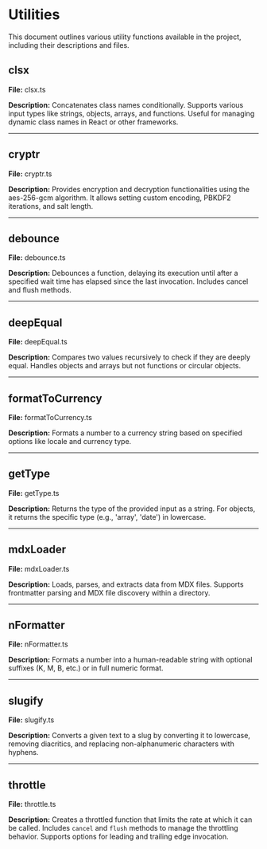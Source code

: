 # Utilities

This document outlines various utility functions available in the project, including their descriptions and files.

## clsx

**File:** clsx.ts

**Description:** Concatenates class names conditionally. Supports various input types like strings, objects, arrays, and functions. Useful for managing dynamic class names in React or other frameworks.

---

## cryptr

**File:** cryptr.ts

**Description:** Provides encryption and decryption functionalities using the aes-256-gcm algorithm. It allows setting custom encoding, PBKDF2 iterations, and salt length.

---

## debounce

**File:** debounce.ts

**Description:** Debounces a function, delaying its execution until after a specified wait time has elapsed since the last invocation. Includes cancel and flush methods.

---

## deepEqual

**File:** deepEqual.ts

**Description:** Compares two values recursively to check if they are deeply equal. Handles objects and arrays but not functions or circular objects.

---

## formatToCurrency

**File:** formatToCurrency.ts

**Description:** Formats a number to a currency string based on specified options like locale and currency type.

---

## getType

**File:** getType.ts

**Description:** Returns the type of the provided input as a string. For objects, it returns the specific type (e.g., 'array', 'date') in lowercase.

---

## mdxLoader

**File:** mdxLoader.ts

**Description:** Loads, parses, and extracts data from MDX files. Supports frontmatter parsing and MDX file discovery within a directory.

---

## nFormatter

**File:** nFormatter.ts

**Description:** Formats a number into a human-readable string with optional suffixes (K, M, B, etc.) or in full numeric format.

---

## slugify

**File:** slugify.ts

**Description:** Converts a given text to a slug by converting it to lowercase, removing diacritics, and replacing non-alphanumeric characters with hyphens.

---

## throttle

**File:** throttle.ts

**Description:** Creates a throttled function that limits the rate at which it can be called. Includes `cancel` and `flush` methods to manage the throttling behavior. Supports options for leading and trailing edge invocation.